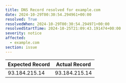 ```yaml
---
title: DNS Record resolved for example.com
date: 2024-10-29T00:30:54.294961+00:00
resolved: True
resolvedWhen: 2024-10-29T00:30:54.294971+00:00
resolvedStartTime: 2024-10-25T21:09:43.191474+00:00
severity: notice
affected:
  - example.com
section: issue
---
```


| Expected Record  | Actual Record  |
|------------------|----------------|
| 93.184.215.14 | 93.184.215.14 |
